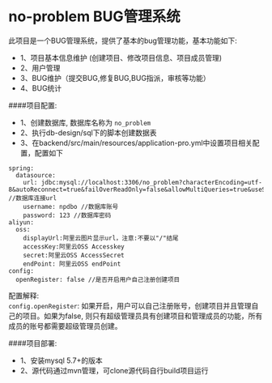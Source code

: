 # no-problem BUG管理系统

此项目是一个BUG管理系统，提供了基本的bug管理功能，基本功能如下:

- 1、项目基本信息维护 (创建项目、修改项目信息、项目成员管理)
- 2、用户管理
- 3、BUG维护（提交BUG,修复BUG,BUG指派，审核等功能）
- 4、BUG统计

####项目配置:  
- 1、创建数据库, 数据库名称为 `no_problem`
- 2、执行db-design/sql下的脚本创建数据表  
- 3、在backend/src/main/resources/application-pro.yml中设置项目相关配置，配置如下   

```
spring:
  datasource:
    url: jdbc:mysql://localhost:3306/no_problem?characterEncoding=utf-8&autoReconnect=true&failOverReadOnly=false&allowMultiQueries=true&useSSL=false //数据库连接url
    username: npdbo //数据库账号
    password: 123 //数据库密码
aliyun:
  oss:
    displayUrl:阿里云图片显示url，注意:不要以"/"结尾
    accessKey:阿里云OSS Accesskey
    secret:阿里云OSS AccessSecret
    endPoint: 阿里云OSS endPoint
config:
  openRegister: false //是否开启用户自己注册创建项目
```

配置解释:  
`config.openRegister`: 如果开启，用户可以自己注册账号，创建项目并且管理自己的项目。如果为false, 则只有超级管理员具有创建项目和管理成员的功能，所有成员的账号都需要超级管理员创建。


####项目部署:
- 1、安装mysql 5.7+的版本
- 2、源代码通过mvn管理，可clone源代码自行build项目运行
